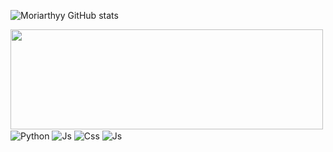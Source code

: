 
![Moriarthyy GitHub stats](https://github-readme-stats.vercel.app/api?username=Moriarthyy&show_icons=true&theme=aura)
 
<img width="500px" height="160em" src="https://github-readme-stats.vercel.app/api/top-langs/?username=Moriarthyy&layout=compact&theme=radical"/>


<div style="display: inline_block">
  <img align="center" alt="Python" src="https://img.shields.io/badge/Python-3776AB?style=for-the-badge&logo=python&logoColor=white" />
  <img align="center" alt="Js" src="https://img.shields.io/badge/javascript-%23323330.svg?style=for-the-badge&logo=javascript&logoColor=%23F7DF1E" />
  <img align="center" alt="Css" src="https://img.shields.io/badge/css3-%231572B6.svg?style=for-the-badge&logo=css3&logoColor=white" />
  <img align="center" alt="Js" src="https://img.shields.io/badge/html5-%23E34F26.svg?style=for-the-badge&logo=html5&logoColor=white" />
  

</div>
 

